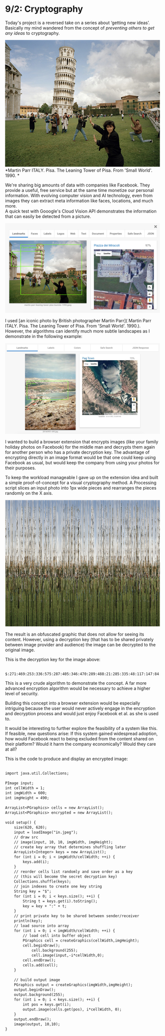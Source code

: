 # 9/2: Cryptography

Today's project is a reversed take on a series about ‘getting new ideas’. Basically my mind wandered from the concept of *preventing others to get any ideas* to cryptography.

![img](img/cryptography-3.jpeg)
*Martin Parr
ITALY. Pisa. The Leaning Tower of Pisa. From 'Small World'. 1990.
*

We're sharing big amounts of data with companies like Facebook. They provide a useful, free service but at the same time monetize our personal information. With evolving computer vision and AI technology, even from images they can extract meta information like faces, locations, and much more.  
A quick test with Gooogle's Cloud Vision API demonstrates the information that can easily be detected from a picture. 

![img](img/cryptography-1.png)

I used [an iconic photo by British photographer Martin Parr](
Martin Parr
ITALY. Pisa. The Leaning Tower of Pisa. From 'Small World'. 1990.). However, the algorithms can identify much more subtle landscapes as I demonstrate in the following example:

![img](img/cryptography-2.jpeg)

I wanted to build a browser extension that encrypts images (like your family holiday photos on Facebook) for the middle man and decrypts them again for another person who has a private decryption key. The advantage of encrypting directly in an image format would be that one could keep using Facebook as usual, but would keep the company from using your photos for their purposes.

To keep the workload manageable I gave up on the extension idea and built a simple proof-of-concept for a visual cryptography method. A Processing script slices an input photo into 1px wide pieces and rearranges the pieces randomly on the X axis.  

![img](img/cryptography-4.png)

The result is an obfuscated graphic that does not allow for seeing its content. However, using a decryption key (that has to be shared privately between image provider and audience) the image can be decrypted to the original image.  

This is the decryption key for the image above:

```
	$:271:469:253:336:575:287:405:346:470:289:488:21:285:335:48:117:147:84:431:498:522:455:554:418:563:521:24:530:495:284:448:190:588:321:508:109:572:379:49:98:340:135:597:358:266:458:215:99:429:386:471:371:374:348:116:526:543:50:345:343:486:528:226:537:162:265:237:103:360:560:127:152:291:453:582:235:188:247:502:53:584:427:454:512:468:201:476:395:1:437:142:45:500:118:249:219:198:61:573:555:34:385:110:203:593:432:483:518:561:369:251:246:57:132:590:270:311:228:394:105:426:169:415:506:300:347:485:596:296:138:234:69:255:257:36:170:515:26:570:22:366:540:421:295:120:402:166:172:158:373:256:489:280:60:51:65:58:535:35:353:244:144:450:581:275:315:32:180:218:149:586:88:398:406:383:17:452:337:547:352:107:435:95:294:40:83:447:239:460:461:183:11:223:177:113:484:134:463:598:301:342:341:364:327:356:306:308:510:283:106:446:293:546:187:292:527:333:77:433:599:319:396:477:37:137:531:231:39:553:351:47:101:91:558:4:404:273:28:163:355:73:216:434:556:497:27:238:551:19:176:126:382:55:574:545:368:13:243:220:380:128:6:365:408:160:154:263:384:31:10:191:538:115:86:225:184:307:594:230:310:314:194:18:20:248:324:441:268:108:100:320:30:472:322:449:491:303:583:464:157:171:141:566:410:577:211:279:490:439:564:153:185:519:317:481:155:168:350:131:326:388:550:445:29:565:164:304:440:192:197:313:59:534:517:232:487:443:390:242:457:112:261:376:146:328:130:334:139:76:150:281:80:494:92:325:422:516:375:70:579:229:123:533:493:305:125:430:208:129:549:505:136:5:90:178:438:236:456:43:66:52:23:509:151:259:97:409:329:9:391:79:288:221:524:514:63:62:199:302:363:140:503:589:41:541:56:7:523:175:414:181:465:195:466:299:210:16:548:156:403:207:479:428:290:507:361:467:392:64:377:416:569:78:568:264:459:254:286:496:513:67:595:587:504:111:179:501:492:14:2:269:133:93:413:148:367:442:205:323:278:89:186:332:473:217:82:357:165:262:387:298:241:482:362:3:104:38:145:451:209:480:562:354:245:525:206:119:532:46:567:173:72:204:277:425:182:444:378:423:12:252:417:297:96:420:42:578:539:200:8:0:511:143:15:212:393:189:412:167:224:159:124:276:585:544:122:33:399:227:407:44:85:338:267:475:576:339:542:174:102:529:193:222:462:559:419:75:54:580:68:536:372:202:214:25:474:571:436:81:161:400:401:344:381:389:312:282:331:213:240:74:552:318:349:359:94:87:370:520:316:274:71:260:114:557:309:397:424:478:330:499:233:411:250:121:592:258:196:272:591
```

This is a very crude algorithm to demonstrate the concept. A far more advanced encryption algorithm would be necessary to achieve a higher level of security.

Building this concept into a browser extension would be especially intriguing because the user would never actively engage in the encryption and decryption process and would just enjoy Facebook et al. as she is used to.

It would be interesting to further explore the feasibility of a system like this. If feasible, new questions arise: If this system gained widespread adoption, how would Facebook react to being excluded from the content shared on their platform? Would it harm the company economically? Would they care at all?

This is the code to produce and display an encrypted image:

```Processing

import java.util.Collections;

PImage input;
int cellWidth = 1;
int imgWidth = 600;
int imgHeight = 490;

ArrayList<PGraphics> cells = new ArrayList();
ArrayList<PGraphics> encrypted = new ArrayList();

void setup() {
	size(620, 620);
	input = loadImage("in.jpeg");
	// draw src
	// image(input, 10, 10, imgWidth, imgHeight);
	// create key array that determines shuffling later
	ArrayList<Integer> keys = new ArrayList();
	for (int i = 0; i < imgWidth/cellWidth; ++i) {
		keys.add(i);
	}
	// reorder cells list randomly and save order as a key
	// (this will become the secret decryption key)
	Collections.shuffle(keys);
	// join indexes to create one key string
	String key = "$";
	for (int i = 0; i < keys.size(); ++i) {
		String t = keys.get(i).toString();
		key = key + ":" + t;
	}
	// print private key to be shared between sender/receiver
	println(key);
	// load source into array
	for (int i = 0; i < imgWidth/cellWidth; ++i) {
		// load cell into buffer object
		PGraphics cell = createGraphics(cellWidth,imgHeight);
		cell.beginDraw();
			cell.background(255);
			cell.image(input,-i*cellWidth,0);
		cell.endDraw();
		cells.add(cell);
	}

	// build output image
	PGraphics output = createGraphics(imgWidth,imgHeight);
	output.beginDraw();
	output.background(255);
	for (int i = 0; i < keys.size(); ++i) {
		int pos = keys.get(i);
		output.image(cells.get(pos), i*cellWidth, 0);
	}
	output.endDraw();
	image(output, 10,10);
}

```